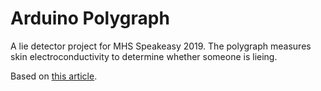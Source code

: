 # Arduino Polygraph

A lie detector project for MHS Speakeasy 2019. The polygraph measures skin electroconductivity to determine whether someone is lieing.

Based on [this article](https://create.arduino.cc/projecthub/BuildItDR/arduino-lie-detector-a0b914).
